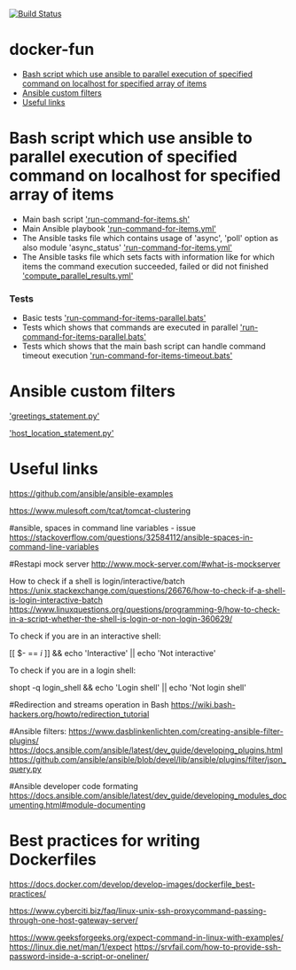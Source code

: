 [![Build Status](https://travis-ci.org/starnowski/docker-fun.svg?branch=master)](https://travis-ci.org/starnowski/docker-fun)

# docker-fun


* [Bash script which use ansible to parallel execution of specified command on localhost for specified array of items](#bash-script-which-use-ansible-to-parallel-execution-of-specified-command-on-localhost-for-specified-array-of-items)
* [Ansible custom filters](#ansible-custom-filters)
* [Useful links](#useful-links)


[bash-script-which-use-ansible-to-parallel-execution-of-specified-command-on-localhost-for-specified-array-of-items]: #bash-script-which-use-ansible-to-parallel-execution-of-specified-command-on-localhost-for-specified-array-of-items
# Bash script which use ansible to parallel execution of specified command on localhost for specified array of items

* Main bash script ['run-command-for-items.sh'](https://github.com/starnowski/docker-fun/blob/master/images/ansible_server/ansible_project/run-command-for-items.sh)
* Main Ansible playbook  ['run-command-for-items.yml'](https://github.com/starnowski/docker-fun/blob/master/images/ansible_server/ansible_project/run-command-for-items.yml)
* The Ansible tasks file which contains usage of 'async', 'poll' option as also module 'async_status' ['run-command-for-items.yml'](https://github.com/starnowski/docker-fun/blob/master/images/ansible_server/ansible_project/tasks/run_command_for_items/items_parallel_executor.yml)
* The Ansible tasks file which sets facts with information like for which items the command execution succeeded, failed or did not finished ['compute_parallel_results.yml'](https://github.com/starnowski/docker-fun/blob/master/images/ansible_server/ansible_project/tasks/run_command_for_items/compute_parallel_results.yml)

### Tests
* Basic tests ['run-command-for-items-parallel.bats'](https://github.com/starnowski/docker-fun/blob/master/bats/ansible_playbooks/run-command-for-items-parallel.bats)
* Tests which shows that commands are executed in parallel ['run-command-for-items-parallel.bats'](https://github.com/starnowski/docker-fun/blob/master/bats/ansible_playbooks/run-command-for-items-concurrent.bats)
* Tests which shows that the main bash script can handle command timeout execution ['run-command-for-items-timeout.bats'](https://github.com/starnowski/docker-fun/blob/master/bats/ansible_playbooks/run-command-for-items-timeout.bats) 

# Ansible custom filters
['greetings_statement.py'](https://github.com/starnowski/docker-fun/blob/master/images/ansible_server/ansible_project/filter_plugins/greetings_statement.py)

['host_location_statement.py'](https://github.com/starnowski/docker-fun/blob/master/images/ansible_server/ansible_project/filter_plugins/host_location_statement.py)

[useful-links]: #useful-links
# Useful links

https://github.com/ansible/ansible-examples


https://www.mulesoft.com/tcat/tomcat-clustering


#ansible, spaces in command line variables - issue
https://stackoverflow.com/questions/32584112/ansible-spaces-in-command-line-variables


#Restapi mock server
http://www.mock-server.com/#what-is-mockserver

How to check if a shell is login/interactive/batch
https://unix.stackexchange.com/questions/26676/how-to-check-if-a-shell-is-login-interactive-batch
https://www.linuxquestions.org/questions/programming-9/how-to-check-in-a-script-whether-the-shell-is-login-or-non-login-360629/

To check if you are in an interactive shell:

[[ $- == *i* ]] && echo 'Interactive' || echo 'Not interactive'

To check if you are in a login shell:

shopt -q login_shell && echo 'Login shell' || echo 'Not login shell'

#Redirection and streams operation in Bash
https://wiki.bash-hackers.org/howto/redirection_tutorial

#Ansible filters:
https://www.dasblinkenlichten.com/creating-ansible-filter-plugins/
https://docs.ansible.com/ansible/latest/dev_guide/developing_plugins.html
https://github.com/ansible/ansible/blob/devel/lib/ansible/plugins/filter/json_query.py

#Ansible developer code formating
https://docs.ansible.com/ansible/latest/dev_guide/developing_modules_documenting.html#module-documenting

# Best practices for writing Dockerfiles
https://docs.docker.com/develop/develop-images/dockerfile_best-practices/

https://www.cyberciti.biz/faq/linux-unix-ssh-proxycommand-passing-through-one-host-gateway-server/


https://www.geeksforgeeks.org/expect-command-in-linux-with-examples/
https://linux.die.net/man/1/expect
https://srvfail.com/how-to-provide-ssh-password-inside-a-script-or-oneliner/


